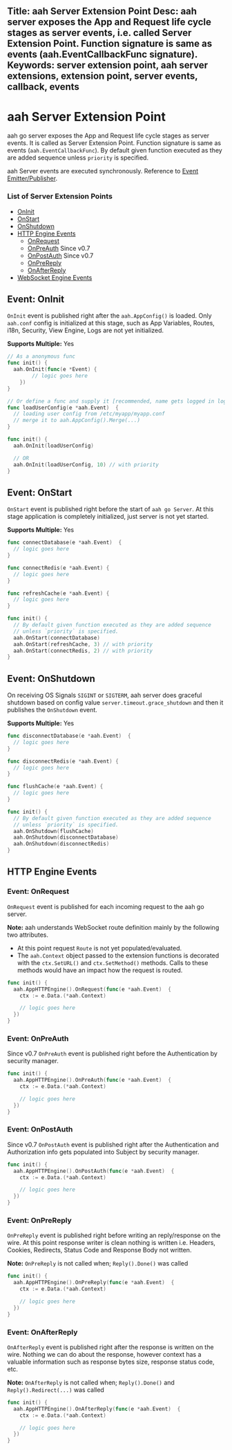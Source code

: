 Title: aah Server Extension Point
Desc: aah server exposes the App and Request life cycle stages as server events, i.e. called Server Extension Point. Function signature is same as events (aah.EventCallbackFunc signature).
Keywords: server extension point, aah server extensions, extension point, server events, callback, events
---
# aah Server Extension Point

aah go server exposes the App and Request life cycle stages as server events. It is called as Server Extension Point. Function signature is same as events (`aah.EventCallbackFunc`). By default given function executed as they are added sequence unless `priority` is specified.

aah Server events are executed synchronously. Reference to [Event Emitter/Publisher](event-publisher.html).

### List of Server Extension Points

  * [OnInit](#event-oninit)
  * [OnStart](#event-onstart)
  * [OnShutdown](#event-onshutdown)
  * [HTTP Engine Events](#http-engine-events)
    - [OnRequest](#event-onrequest)
    - [OnPreAuth](#event-onpreauth) <span class="badge lb-xs">Since v0.7</span>
    - [OnPostAuth](#event-onpostauth) <span class="badge lb-xs">Since v0.7</span>
    - [OnPreReply](#event-onprereply)
    - [OnAfterReply](#event-onafterreply)
  * [WebSocket Engine Events](/websocket.html#events)

## Event: OnInit

`OnInit` event is published right after the `aah.AppConfig()` is loaded. Only `aah.conf` config is initialized at this stage, such as App Variables, Routes, i18n, Security, View Engine, Logs are not yet initialized.

**Supports Multiple:** Yes

```go
// As a anonymous func
func init() {
  aah.OnInit(func(e *Event) {
		// logic goes here
	})
}

// Or define a func and supply it [recommended, name gets logged in log]
func loadUserConfig(e *aah.Event)  {
  // loading user config from /etc/myapp/myapp.conf
  // merge it to aah.AppConfig().Merge(...)
}

func init() {
  aah.OnInit(loadUserConfig)

  // OR
  aah.OnInit(loadUserConfig, 10) // with priority
}
```

## Event: OnStart

`OnStart` event is published right before the start of `aah go Server`. At this stage application is completely initialized, just server is not yet started.

**Supports Multiple:** Yes

```go
func connectDatabase(e *aah.Event)  {
  // logic goes here
}

func connectRedis(e *aah.Event) {
  // logic goes here
}

func refreshCache(e *aah.Event) {
  // logic goes here
}

func init() {
  // By default given function executed as they are added sequence
  // unless `priority` is specified.
  aah.OnStart(connectDatabase)
  aah.OnStart(refreshCache, 3) // with priority
  aah.OnStart(connectRedis, 2) // with priority
}
```

## Event: OnShutdown

On receiving OS Signals `SIGINT` or `SIGTERM`, aah server does graceful shutdown based on config value `server.timeout.grace_shutdown` and then it publishes the `OnShutdown` event.

**Supports Multiple:** Yes

```go
func disconnectDatabase(e *aah.Event)  {
  // logic goes here
}

func disconnectRedis(e *aah.Event) {
  // logic goes here
}

func flushCache(e *aah.Event) {
  // logic goes here
}

func init() {
  // By default given function executed as they are added sequence
  // unless `priority` is specified.
  aah.OnShutdown(flushCache)
  aah.OnShutdown(disconnectDatabase)
  aah.OnShutdown(disconnectRedis)
}
```

## HTTP Engine Events

### Event: OnRequest

`OnRequest` event is published for each incoming request to the aah go server.

<div class="alert alert-info-blue">
<p><strong>Note:</strong> aah understands WebSocket route definition mainly by the following two attributes.
<ul>
  <li>At this point request <code>Route</code> is not yet populated/evaluated.</li>
  <li>The <code>aah.Context</code> object passed to the extension functions is decorated with the <code>ctx.SetURL()</code> and <code>ctx.SetMethod()</code> methods. Calls to these methods would have an impact how the request is routed.</li>
</ul>
</p>
</div>

```go
func init() {
  aah.AppHTTPEngine().OnRequest(func(e *aah.Event)  {
    ctx := e.Data.(*aah.Context)

    // logic goes here
  })
}
```

### Event: OnPreAuth

<span class="badge lb-sm">Since v0.7</span> `OnPreAuth` event is published right before the Authentication by security manager.

```go
func init() {
  aah.AppHTTPEngine().OnPreAuth(func(e *aah.Event)  {
    ctx := e.Data.(*aah.Context)

    // logic goes here
  })
}
```

### Event: OnPostAuth

<span class="badge lb-sm">Since v0.7</span> `OnPostAuth` event is published right after the Authentication and Authorization info gets populated into Subject by security manager.

```go
func init() {
  aah.AppHTTPEngine().OnPostAuth(func(e *aah.Event)  {
    ctx := e.Data.(*aah.Context)

    // logic goes here
  })
}
```

### Event: OnPreReply

`OnPreReply` event is published right before writing an reply/response on the wire. At this point response writer is clean nothing is written i.e. Headers, Cookies, Redirects, Status Code and Response Body not written.

<div class="alert alert-info-blue">
<p><strong>Note:</strong> <code>OnPreReply</code> is not called when; <code>Reply().Done()</code> was called</p>
</div>

```go
func init() {
  aah.AppHTTPEngine().OnPreReply(func(e *aah.Event)  {
    ctx := e.Data.(*aah.Context)

    // logic goes here
  })
}
```

### Event: OnAfterReply

`OnAfterReply` event is published right after the response is written on the wire. Nothing we can do about the response, however context has a valuable information such as response bytes size, response status code, etc.

<div class="alert alert-info-blue">
<p><strong>Note:</strong> <code>OnAfterReply</code> is not called when; <code>Reply().Done()</code> and <code>Reply().Redirect(...)</code> was called</p>
</div>

```go
func init() {
  aah.AppHTTPEngine().OnAfterReply(func(e *aah.Event)  {
    ctx := e.Data.(*aah.Context)

    // logic goes here
  })
}
```

